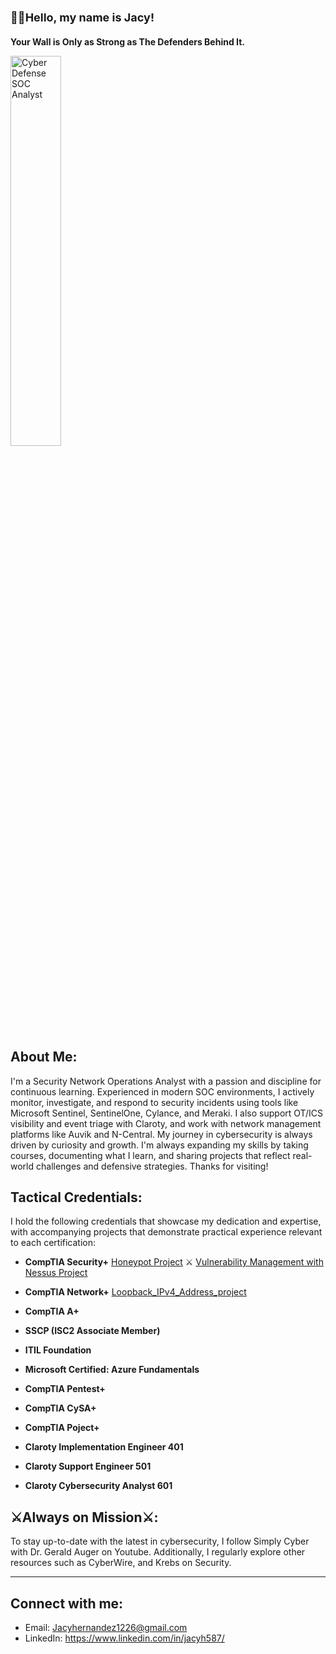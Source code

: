 <h2 style="font-size: 18px;"><b>👋🏼Hello, my name is Jacy!</b></h2>

<h3 style="font-size: 14px;"><b>Your Wall is Only as Strong as The Defenders Behind It.</b></h3>

<img src="https://github.com/user-attachments/assets/696eb9dd-4067-4a2e-914d-193618d0807c" alt="Cyber Defense SOC Analyst" style="width:40%; height:auto;">

## About Me:
I'm a Security Network Operations Analyst with a passion and discipline for continuous learning. Experienced in modern SOC environments, I actively monitor, investigate, and respond to security incidents using tools like Microsoft Sentinel, SentinelOne, Cylance, and Meraki. I also support OT/ICS visibility and event triage with Claroty, and work with network management platforms like Auvik and N-Central. My journey in cybersecurity is always driven by curiosity and growth. I'm always expanding my skills by taking courses, documenting what I learn, and sharing projects that reflect real-world challenges and defensive strategies. Thanks for visiting!

## Tactical Credentials:
I hold the following credentials that showcase my dedication and expertise, with accompanying projects that demonstrate practical experience relevant to each certification:
- **CompTIA Security+**
[Honeypot Project](https://github.com/JacyHernandez/Cyber-Fly-Trap-Project) ⚔️ 
[Vulnerability Management with Nessus Project](https://github.com/JacyHernandez/Nessus-Security-Implementation)

- **CompTIA Network+**
[Loopback_IPv4_Address_project](https://github.com/JacyHernandez/Loopback_Address)

- **CompTIA A+**
- **SSCP (ISC2 Associate Member)**
- **ITIL Foundation**
- **Microsoft Certified: Azure Fundamentals**
- **CompTIA Pentest+**
- **CompTIA CySA+**
- **CompTIA Poject+**
- **Claroty Implementation Engineer 401**
- **Claroty Support Engineer 501**
- **Claroty Cybersecurity Analyst 601**

## ⚔️Always on Mission⚔️:
To stay up-to-date with the latest in cybersecurity, I follow Simply Cyber with Dr. Gerald Auger on Youtube. Additionally, I regularly explore other resources such as CyberWire, and Krebs on Security.

---

## Connect with me:
- Email: Jacyhernandez1226@gmail.com
- LinkedIn: https://www.linkedin.com/in/jacyh587/


